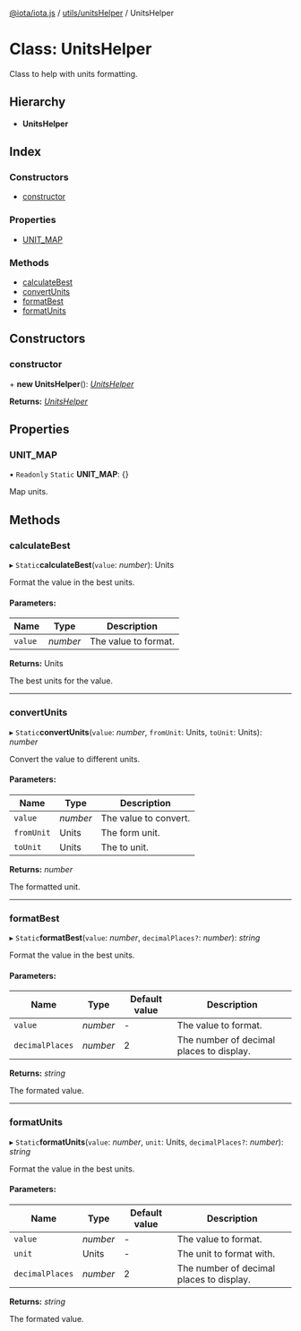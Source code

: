 [@iota/iota.js](../README.md) / [utils/unitsHelper](../modules/utils_unitshelper.md) / UnitsHelper

# Class: UnitsHelper

Class to help with units formatting.

## Hierarchy

* **UnitsHelper**

## Index

### Constructors

* [constructor](utils_unitshelper.unitshelper.md#constructor)

### Properties

* [UNIT\_MAP](utils_unitshelper.unitshelper.md#unit_map)

### Methods

* [calculateBest](utils_unitshelper.unitshelper.md#calculatebest)
* [convertUnits](utils_unitshelper.unitshelper.md#convertunits)
* [formatBest](utils_unitshelper.unitshelper.md#formatbest)
* [formatUnits](utils_unitshelper.unitshelper.md#formatunits)

## Constructors

### constructor

\+ **new UnitsHelper**(): [*UnitsHelper*](utils_unitshelper.unitshelper.md)

**Returns:** [*UnitsHelper*](utils_unitshelper.unitshelper.md)

## Properties

### UNIT\_MAP

▪ `Readonly` `Static` **UNIT\_MAP**: {}

Map units.

## Methods

### calculateBest

▸ `Static`**calculateBest**(`value`: *number*): Units

Format the value in the best units.

#### Parameters:

Name | Type | Description |
------ | ------ | ------ |
`value` | *number* | The value to format.   |

**Returns:** Units

The best units for the value.

___

### convertUnits

▸ `Static`**convertUnits**(`value`: *number*, `fromUnit`: Units, `toUnit`: Units): *number*

Convert the value to different units.

#### Parameters:

Name | Type | Description |
------ | ------ | ------ |
`value` | *number* | The value to convert.   |
`fromUnit` | Units | The form unit.   |
`toUnit` | Units | The to unit.   |

**Returns:** *number*

The formatted unit.

___

### formatBest

▸ `Static`**formatBest**(`value`: *number*, `decimalPlaces?`: *number*): *string*

Format the value in the best units.

#### Parameters:

Name | Type | Default value | Description |
------ | ------ | ------ | ------ |
`value` | *number* | - | The value to format.   |
`decimalPlaces` | *number* | 2 | The number of decimal places to display.   |

**Returns:** *string*

The formated value.

___

### formatUnits

▸ `Static`**formatUnits**(`value`: *number*, `unit`: Units, `decimalPlaces?`: *number*): *string*

Format the value in the best units.

#### Parameters:

Name | Type | Default value | Description |
------ | ------ | ------ | ------ |
`value` | *number* | - | The value to format.   |
`unit` | Units | - | The unit to format with.   |
`decimalPlaces` | *number* | 2 | The number of decimal places to display.   |

**Returns:** *string*

The formated value.
